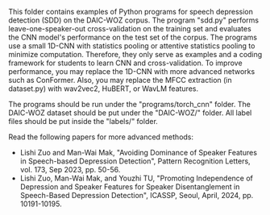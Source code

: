 This folder contains examples of Python programs for speech depression detection (SDD) on the DAIC-WOZ corpus. 
The program "sdd.py" performs leave-one-speaker-out cross-validation on the training set and evaluates the CNN model's performance on
the test set of the corpus. The programs use a small 1D-CNN with statistics pooling or attentive statistics pooling to minimize computation. 
Therefore, they only serve as examples and a coding framework for students to learn CNN and cross-validation. 
To improve performance, you may replace the 1D-CNN with more advanced networks such as ConFormer. Also, 
you may replace the MFCC extraction (in dataset.py) with wav2vec2, HuBERT, or WavLM features.

The programs should be run under the "programs/torch_cnn" folder. The DAIC-WOZ dataset should be put under the 
"DAIC-WOZ/" folder. All label files should be put inside the "labels/" folder.

Read the following papers for more advanced methods:

- Lishi Zuo and Man-Wai Mak, "Avoiding Dominance of Speaker Features in Speech-based Depression Detection", Pattern Recognition Letters, vol. 173, Sep 2023, pp. 50-56. 
- Lishi Zuo, Man-Wai Mak, and Youzhi TU, "Promoting Independence of Depression and Speaker Features for Speaker Disentanglement in Speech-Based Depression Detection", ICASSP, Seoul, April, 2024, pp. 10191-10195.

